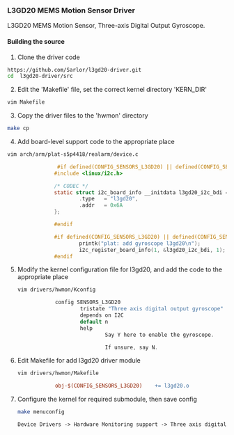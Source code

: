 ### L3GD20 MEMS Motion Sensor Driver

L3GD20 MEMS Motion Sensor, Three-axis Digital Output Gyroscope.

#### Building the source

1. Clone the driver code
```bash
https://github.com/Sarlor/l3gd20-driver.git
cd  l3gd20-driver/src
```

2. Edit the 'Makefile' file, set the correct kernel directory 'KERN_DIR'
```bash
vim Makefile
```

3. Copy the driver files to the 'hwmon' directory
```bash
make cp
```

4. Add board-level support code to the appropriate place
```bash
vim arch/arm/plat-s5p4418/realarm/device.c
```

 ```c
                 #if defined(CONFIG_SENSORS_L3GD20) || defined(CONFIG_SENSORS_L3GD20_MODULE)
                #include <linux/i2c.h>

                /* CODEC */
                static struct i2c_board_info __initdata l3gd20_i2c_bdi = {
                        .type   = "l3gd20",
                        .addr   = 0x6A
                };

                #endif

                #if defined(CONFIG_SENSORS_L3GD20) || defined(CONFIG_SENSORS_L3GD20_MODULE)
                        printk("plat: add gyroscope l3gd20\n");
                        i2c_register_board_info(1, &l3gd20_i2c_bdi, 1);
                #endif
 ```

5. Modify the kernel configuration file for l3gd20, and add the code to the appropriate place
	```bash
	vim drivers/hwmon/Kconfig
	```

	```c
                config SENSORS_L3GD20
                        tristate "Three axis digital output gyroscope"
                        depends on I2C
                        default n
                        help
                                Say Y here to enable the gyroscope.

                                If unsure, say N.
	```

6. Edit Makefile for add l3gd20 driver module
	```bash
	vim drivers/hwmon/Makefile
	```

	```makefile
                obj-$(CONFIG_SENSORS_L3GD20)    += l3gd20.o
	```

7. Configure the kernel for required submodule, then save config
	```bash
	make menuconfig
	```

	```makefile
    Device Drivers -> Hardware Monitoring support -> Three axis digital output gyroscope
	```
